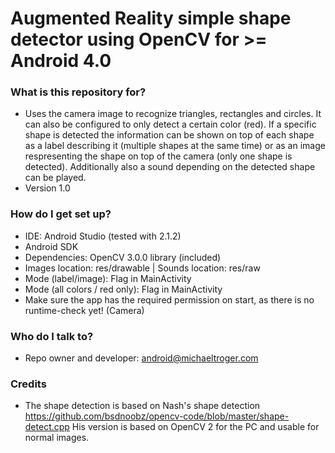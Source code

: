 # Augmented Reality simple shape detector using OpenCV for >= Android 4.0 #

### What is this repository for? ###

* Uses the camera image to recognize triangles, rectangles and circles. It can also be configured to only detect a certain color (red). If a specific shape is detected the information can be shown on top of each shape as a label describing it (multiple shapes at the same time) or as an image respresenting the shape on top of the camera (only one shape is detected). Additionally also a sound depending on the detected shape can be played.
* Version 1.0

### How do I get set up? ###

* IDE: Android Studio (tested with 2.1.2)
* Android SDK
* Dependencies: OpenCV 3.0.0 library (included)
* Images location: res/drawable | Sounds location: res/raw
* Mode (label/image): Flag in MainActivity
* Mode (all colors / red only): Flag in MainActivity
* Make sure the app has the required permission on start, as there is no runtime-check yet! (Camera)

### Who do I talk to? ###
* Repo owner and developer: android@michaeltroger.com

### Credits ###
* The shape detection is based on Nash's shape detection https://github.com/bsdnoobz/opencv-code/blob/master/shape-detect.cpp His version is based on OpenCV 2 for the PC and usable for normal images.
